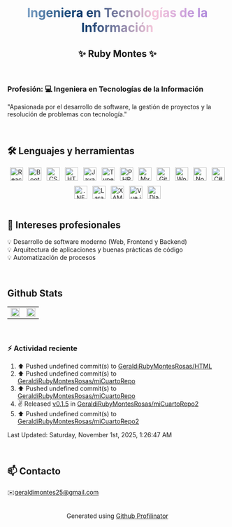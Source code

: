 <!DOCTYPE html>
<html lang="es">
<head>
  <meta charset="UTF-8">
</head>
<body>
<h1 align="center" style="background: linear-gradient(to right, #A7C7E7, #003366, #F8C8DC, #9370DB); -webkit-background-clip: text; -webkit-text-fill-color: transparent;">
Ingeniera en Tecnologías de la Información
</h1>

<h2 align="center">✨ Ruby Montes ✨</h2>


<br>

### Profesión: 💻 Ingeniera en Tecnologías de la Información  
"Apasionada por el desarrollo de software, la gestión de proyectos y la resolución de problemas con tecnología."  
  
<br/>  

## 🛠️ Lenguajes y herramientas

<div align="center" style="display:flex; flex-wrap:wrap; justify-content:center; gap:12px;">
  <a href="https://reactjs.org/" target="_blank"><img src="https://profilinator.rishav.dev/skills-assets/react-original-wordmark.svg" alt="React" height="30"/></a>
  <a href="https://getbootstrap.com/" target="_blank"><img src="https://profilinator.rishav.dev/skills-assets/bootstrap-plain.svg" alt="Bootstrap" height="30"/></a>
  <a href="https://www.w3schools.com/css/" target="_blank"><img src="https://profilinator.rishav.dev/skills-assets/css3-original-wordmark.svg" alt="CSS3" height="30"/></a>
  <a href="https://en.wikipedia.org/wiki/HTML5" target="_blank"><img src="https://profilinator.rishav.dev/skills-assets/html5-original-wordmark.svg" alt="HTML5" height="30"/></a>
  <a href="https://www.javascript.com/" target="_blank"><img src="https://profilinator.rishav.dev/skills-assets/javascript-original.svg" alt="JavaScript" height="30"/></a>
  <a href="https://www.typescriptlang.org/" target="_blank"><img src="https://profilinator.rishav.dev/skills-assets/typescript-original.svg" alt="TypeScript" height="30"/></a>
  <a href="https://www.php.net/" target="_blank"><img src="https://profilinator.rishav.dev/skills-assets/php-original.svg" alt="PHP" height="30"/></a>
  <a href="https://www.mysql.com/" target="_blank"><img src="https://profilinator.rishav.dev/skills-assets/mysql-original-wordmark.svg" alt="MySQL" height="30"/></a>
  <a href="https://github.com/" target="_blank"><img src="https://profilinator.rishav.dev/skills-assets/git-scm-icon.svg" alt="Git" height="30"/></a>
  <a href="https://wordpress.com/" target="_blank"><img src="https://profilinator.rishav.dev/skills-assets/wordpress.png" alt="WordPress" height="30"/></a>
  <a href="https://nodejs.org/" target="_blank"><img src="https://profilinator.rishav.dev/skills-assets/nodejs-original-wordmark.svg" alt="Node.js" height="30"/></a>
  <a href="https://docs.microsoft.com/en-us/dotnet/csharp/" target="_blank"><img src="https://profilinator.rishav.dev/skills-assets/csharp-original.svg" alt="C#" height="30"/></a>
  <a href="https://dotnet.microsoft.com/download/dotnet-framework" target="_blank"><img src="https://profilinator.rishav.dev/skills-assets/dot-net-original-wordmark.svg" alt=".NET" height="30"/></a>
  <a href="https://laravel.com/" target="_blank"><img src="https://profilinator.rishav.dev/skills-assets/laravel-plain-wordmark.svg" alt="Laravel" height="30"/></a>
  <a href="https://www.apachefriends.org/" target="_blank"><img src="https://profilinator.rishav.dev/skills-assets/xampp.png" alt="XAMPP" height="30"/></a>
  <a href="https://vuejs.org/" target="_blank"><img src="https://profilinator.rishav.dev/skills-assets/vuejs-original-wordmark.svg" alt="Vue.js" height="30"/></a>
  <a href="https://www.djangoproject.com/" target="_blank"><img src="https://profilinator.rishav.dev/skills-assets/django-original.svg" alt="Django" height="30"/></a>
</div>
<br>



## 🎯 Intereses profesionales

💡 Desarrollo de software moderno (Web, Frontend y Backend)  
💡 Arquitectura de aplicaciones y buenas prácticas de código   
💡 Automatización de procesos

<br>

## Github Stats

<table>
  <tr>
    <td valign="top" width="50%">
      <div align="center">
        <img src="https://github-readme-stats.vercel.app/api?username=Estadistica&show_icons=true&count_private=true&hide_border=true" style="width:100%;" />
      </div>
    </td>
    <td valign="top" width="50%">
      <div align="center">
        <img src="https://github-readme-stats.vercel.app/api/top-langs/?username=l&hide_border=true&layout=compact" style="width:100%;" />
      </div>
    </td>
  </tr>
</table>
<br>

### ⚡ Actividad reciente
<!--RECENT_ACTIVITY:start-->
1. ⬆️ Pushed undefined commit(s) to [GeraldiRubyMontesRosas/HTML](https://github.com/GeraldiRubyMontesRosas/HTML)<br>
2. ⬆️ Pushed undefined commit(s) to [GeraldiRubyMontesRosas/miCuartoRepo](https://github.com/GeraldiRubyMontesRosas/miCuartoRepo)<br>
3. ⬆️ Pushed undefined commit(s) to [GeraldiRubyMontesRosas/miCuartoRepo](https://github.com/GeraldiRubyMontesRosas/miCuartoRepo)<br>
4. ✌️ Released [v0.1.5](https://github.com/GeraldiRubyMontesRosas/miCuartoRepo2/releases/tag/v0.1.5) in [GeraldiRubyMontesRosas/miCuartoRepo2](https://github.com/GeraldiRubyMontesRosas/miCuartoRepo2)<br>
5. ⬆️ Pushed undefined commit(s) to [GeraldiRubyMontesRosas/miCuartoRepo2](https://github.com/GeraldiRubyMontesRosas/miCuartoRepo2)<br>
<!--RECENT_ACTIVITY:end-->

<!--RECENT_ACTIVITY:last_update-->
Last Updated: Saturday, November 1st, 2025, 1:26:47 AM
<!--RECENT_ACTIVITY:last_update_end-->

<!--RECENT_ACTIVITY:last_update-->


<br>

## 📫 Contacto

✉️geraldimontes25@gmail.com  
<br>

<div align="center">Generated using <a href="https://profilinator.rishav.dev/" target="_blank">Github Profilinator</a></div>

</body>
</html>
